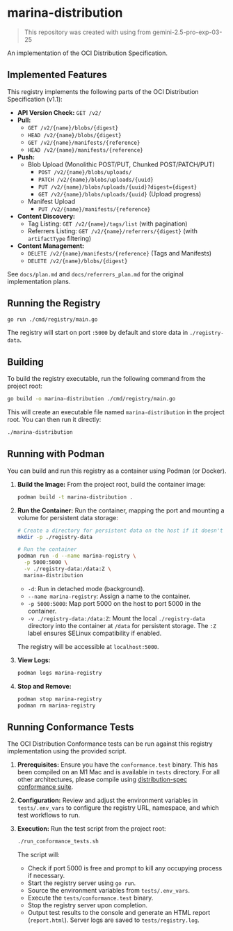 # marina-distribution

> This repository was created with using from gemini-2.5-pro-exp-03-25

An implementation of the OCI Distribution Specification.

## Implemented Features

This registry implements the following parts of the OCI Distribution Specification (v1.1):

*   **API Version Check:** `GET /v2/`
*   **Pull:**
    *   `GET /v2/{name}/blobs/{digest}`
    *   `HEAD /v2/{name}/blobs/{digest}`
    *   `GET /v2/{name}/manifests/{reference}`
    *   `HEAD /v2/{name}/manifests/{reference}`
*   **Push:**
    *   Blob Upload (Monolithic POST/PUT, Chunked POST/PATCH/PUT)
        *   `POST /v2/{name}/blobs/uploads/`
        *   `PATCH /v2/{name}/blobs/uploads/{uuid}`
        *   `PUT /v2/{name}/blobs/uploads/{uuid}?digest={digest}`
        *   `GET /v2/{name}/blobs/uploads/{uuid}` (Upload progress)
    *   Manifest Upload
        *   `PUT /v2/{name}/manifests/{reference}`
*   **Content Discovery:**
    *   Tag Listing: `GET /v2/{name}/tags/list` (with pagination)
    *   Referrers Listing: `GET /v2/{name}/referrers/{digest}` (with `artifactType` filtering)
*   **Content Management:**
    *   `DELETE /v2/{name}/manifests/{reference}` (Tags and Manifests)
    *   `DELETE /v2/{name}/blobs/{digest}`

See `docs/plan.md` and `docs/referrers_plan.md` for the original implementation plans.

## Running the Registry

```bash
go run ./cmd/registry/main.go
```

The registry will start on port `:5000` by default and store data in `./registry-data`.

## Building

To build the registry executable, run the following command from the project root:

```bash
go build -o marina-distribution ./cmd/registry/main.go
```

This will create an executable file named `marina-distribution` in the project root. You can then run it directly:

```bash
./marina-distribution
```

## Running with Podman

You can build and run this registry as a container using Podman (or Docker).

1.  **Build the Image:** From the project root, build the container image:

    ```bash
    podman build -t marina-distribution .
    ```

2.  **Run the Container:** Run the container, mapping the port and mounting a volume for persistent data storage:

    ```bash
    # Create a directory for persistent data on the host if it doesn't exist
    mkdir -p ./registry-data

    # Run the container
    podman run -d --name marina-registry \
      -p 5000:5000 \
      -v ./registry-data:/data:Z \
      marina-distribution
    ```

    *   `-d`: Run in detached mode (background).
    *   `--name marina-registry`: Assign a name to the container.
    *   `-p 5000:5000`: Map port 5000 on the host to port 5000 in the container.
    *   `-v ./registry-data:/data:Z`: Mount the local `./registry-data` directory into the container at `/data` for persistent storage. The `:Z` label ensures SELinux compatibility if enabled.

    The registry will be accessible at `localhost:5000`.

3.  **View Logs:**

    ```bash
    podman logs marina-registry
    ```

4.  **Stop and Remove:**

    ```bash
    podman stop marina-registry
    podman rm marina-registry
    ```

## Running Conformance Tests

The OCI Distribution Conformance tests can be run against this registry implementation using the provided script.

1.  **Prerequisites:** Ensure you have the `conformance.test` binary. This has been compiled on an M1 Mac and is available in `tests` directory. For all other architectures, please compile using [distribution-spec conformance suite](https://github.com/opencontainers/distribution-spec/tree/main/conformance).
2.  **Configuration:** Review and adjust the environment variables in `tests/.env_vars` to configure the registry URL, namespace, and which test workflows to run.
3.  **Execution:** Run the test script from the project root:

    ```bash
    ./run_conformance_tests.sh
    ```

    The script will:
    *   Check if port 5000 is free and prompt to kill any occupying process if necessary.
    *   Start the registry server using `go run`.
    *   Source the environment variables from `tests/.env_vars`.
    *   Execute the `tests/conformance.test` binary.
    *   Stop the registry server upon completion.
    *   Output test results to the console and generate an HTML report (`report.html`). Server logs are saved to `tests/registry.log`.
